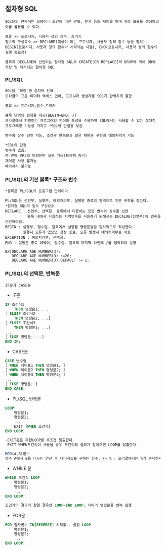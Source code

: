 ## 절차형 SQL
    SQL문의 연속적인 실행이나 조건에 따른 반복, 분기 등의 제어를 하며 저장 모듈을 생성하고 이를 활용할 수 있다.

    종류 >> 프로시저, 사용자 정의 함수, 트리거
    필수적 구성요소 >> DECLARE(대상이 되는 프로시저, 사용자 정의 함수 등을 정의), BEGIN(프로시저, 사용자 정의 함수가 시작되는 시점), END(프로시저, 사용자 정의 함수의 실행 종료점)

    블록의 DECLARE에 선언되는 절차형 SQL과 CREATE[OR REPLACE]와 DROP에 의해 DB에 저장 및 제거되는 절차형 SQL

### PL/SQL
    SQL을 `확장`한 절차적 언어
    오라클의 표준 데이터 액세스 언어, 프로시저 생성자를 SQL과 완벽하게 통합

    종류 >> 프로시저,함수,트리거

    블록 단위의 실행을 제공(BEGIN~END; /)
    오라클에서 지원하는 프로그래밍 언어의 특성을 수용하여 SQL에서는 사용할 수 없는 절차적 프로그래밍 기능을 가지고 *SQL의 단점을 보완

    변수와 상수 선언 가능, 조건문 반복문과 같은 제어문 구현과 예외처리가 가능

    *SQL의 단점
    변수가 없음.
    한 번에 하나의 명령문만 실행 가능(트래픽 증가)
    제어문 사용 불가능
    예외처리 불가능

### PL/SQL의 기본 블록* 구조와 변수
    *블록은 PL/SQL의 프로그램 단위이다.

    PL/SQL은 선언부, 실행부, 예외처리부, 실행문 종료의 영역으로 기본 구조를 갖는다.
    *절차형 SQL의 필수 구성요소
    DECLARE : 선언부, 선택절. 블록에서 다용하는 모든 변수와 상수를 선언
              블록 내에서 사용하는 지역변수를 사용하기 위해서는 DECALRE(선언부)에 변수를 선언해야함.
    BEGIN : 실행부, 필수절. 블록에서 실행할 명령문들을 절차적으로 작성한다.
            실행시 오류가 없으면 정상 종료, 오류 발생시 예외처리부로 이동
    EXCEPTION : 예외처리부, 선택절. 
    END : 실행문 종료 예약어, 필수절. 블록의 마지막 라인에 /를 입력하여 실행

    EX)DECLARE AGE NUMBER(3);
       DECLARE AGE NUMBER(3) :=20;
       DECLARE AGE NUMBER(3) DEFAULT := 1;


### PL/SQL의 선택문, 반복문
    IF문과 CASE문
- IF문
```SQL
IF 조건식1
    THEN 명령문1; ...
[ ELSIF 조건식2
    THEN 명령문2; ...]
[ ELSIF 조건식3
    THEN 명령문3; ...]
...
[ ELSE 명령문; ...]
END IF;
```
- CASE문
```SQL
CASE 변수명
[ WHEN 레이블1 THEN 명령문1; ]
[ WHEN 레이블2 THEN 명령문2; ]
[ WHEN 레이블3 THEN 명령문3; ]
...
[ ELSE 명령문; ]
END CASE;
```
- PL/SQL 반복문
```SQL
LOOP
    명령문1;
    명령문2;
    ...
    EXIT [WHEN 조건식]
END LOOP;

-EXIT문은 무한LOOP를 무조건 탈출한다.
-EXIT WHEN조건식이 사용될 경우 조건식의 결과가 참이오면 LOOP를 탈출한다.

MOD(A,B)함수
정수 A에서 B를 나누는 연산 후 나머지값을 구하는 함수. (= % ; 오라클에서는 %가 존재하지 않는다.)
```
- WHILE 문
```SQL
WHILE 조건식 LOOP
    명령문1;
    명령문2;
    ...
END LOOP;

조건식의 결과가 참일 경우만 LOOP~END LOOP; 사이의 명령문을 반복 실행
```
- FOR문
```SQL
FOR 첨자변수 IN[REVERSE] 시작값.. 끝값 LOOP
    명령문1;
    명령문2;
    ...
END LOOP;
```

    